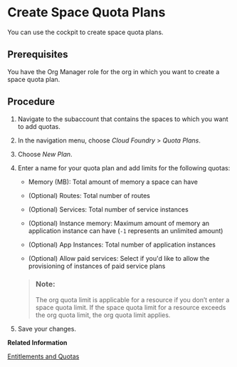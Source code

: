 <!-- loiob13c4a2666dd4018a52780da581bbf6d -->

# Create Space Quota Plans

You can use the cockpit to create space quota plans.



<a name="loiob13c4a2666dd4018a52780da581bbf6d__prereq_ofw_ghw_4bb"/>

## Prerequisites

You have the Org Manager role for the org in which you want to create a space quota plan.



<a name="loiob13c4a2666dd4018a52780da581bbf6d__steps_l1r_b3w_4bb"/>

## Procedure

1.  Navigate to the subaccount that contains the spaces to which you want to add quotas.

2.  In the navigation menu, choose *Cloud Foundry* \> *Quota Plans*.

3.  Choose *New Plan*.

4.  Enter a name for your quota plan and add limits for the following quotas:

    -   Memory \(MB\): Total amount of memory a space can have
    -   \(Optional\) Routes: Total number of routes
    -   \(Optional\) Services: Total number of service instances
    -   \(Optional\) Instance memory: Maximum amount of memory an application instance can have \(`-1` represents an unlimited amount\)

    -   \(Optional\) App Instances: Total number of application instances
    -   \(Optional\) Allow paid services: Select if you'd like to allow the provisioning of instances of paid service plans

    > ### Note:  
    > The org quota limit is applicable for a resource if you don’t enter a space quota limit. If the space quota limit for a resource exceeds the org quota limit, the org quota limit applies.

5.  Save your changes.


**Related Information**  


[Entitlements and Quotas](../10_concepts/entitlements-and-quotas-00aa2c2.md "When you purchase an enterprise account, you’re entitled to use a specific set of resources, such as the amount of memory that can be allocated to your applications.")

